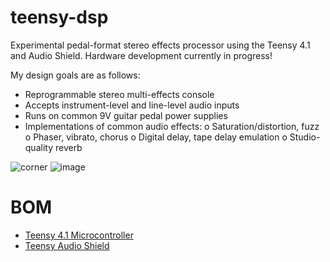 # teensy-dsp
Experimental pedal-format stereo effects processor using the Teensy 4.1 and Audio Shield. Hardware development currently in progress!

My design goals are as follows:
-	Reprogrammable stereo multi-effects console
-	Accepts instrument-level and line-level audio inputs
-	Runs on common 9V guitar pedal power supplies
-	Implementations of common audio effects:
o	Saturation/distortion, fuzz
o	Phaser, vibrato, chorus
o	Digital delay, tape delay emulation
o	Studio-quality reverb

![corner](https://github.com/EthanL67/teensy-dsp/assets/47995445/728e4b98-5075-4833-af9a-0a5cff0c62a9)
![image](https://github.com/EthanL67/teensy-dsp/assets/47995445/af92a114-e3ec-4e30-acd6-f6376f621804)

# BOM
- [Teensy 4.1 Microcontroller](https://www.pjrc.com/store/teensy41.html)
- [Teensy Audio Shield](https://www.pjrc.com/store/teensy3_audio.html)
